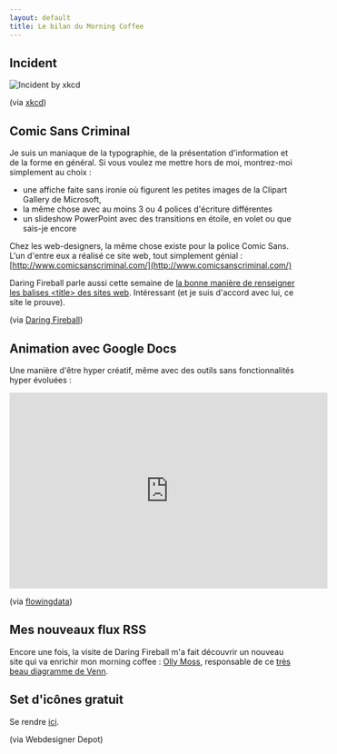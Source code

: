 ```yaml
---
layout: default
title: Le bilan du Morning Coffee
---
```


## Incident

![Incident by xkcd](https://imgs.xkcd.com/comics/incident.png)

(via [xkcd](https://xkcd.com/838/))

## Comic Sans Criminal

Je suis un maniaque de la typographie, de la présentation d'information et de la
forme en général. Si vous voulez me mettre hors de moi, montrez-moi simplement
au choix :

- une affiche faite sans ironie où figurent les petites images de la Clipart
  Gallery de Microsoft,
- la même chose avec au moins 3 ou 4 polices d'écriture différentes
- un slideshow PowerPoint avec des transitions en étoile, en volet ou que
  sais-je encore

Chez les web-designers, la même chose existe pour la police Comic Sans. L'un
d'entre eux a réalisé ce site web, tout simplement génial :
[http://www.comicsanscriminal.com/](http://www.comicsanscriminal.com/)

Daring Fireball parle aussi cette semaine de
[la bonne manière de renseigner les balises &lt;title&gt; des sites web](https://daringfireball.net/2010/12/title_junk).
Intéressant (et je suis d'accord avec lui, ce site le prouve).

(via [Daring Fireball](https://daringfireball.net))

## Animation avec Google Docs

Une manière d'être hyper créatif, même avec des outils sans fonctionnalités
hyper évoluées :

<iframe title="YouTube video player" class="youtube-player" type="text/html" width="560" height="345" src="http://www.youtube.com/embed/bt9F7tKcZcU?rel=0" frameborder="0"></iframe>

(via
[flowingdata](http://flowingdata.com/2010/12/22/epic-animation-in-google-docs/))

## Mes nouveaux flux RSS

Encore une fois, la visite de Daring Fireball m'a fait découvrir un nouveau site
qui va enrichir mon morning coffee : [Olly Moss](http://www.moss.fm/),
responsable de ce
[très beau diagramme de Venn](https://www.threadless.com/product/3052/hell_maybe/tab,walls/style,vertical-print).

## Set d'icônes gratuit

Se rendre
[ici](http://www.smashingmagazine.com/2010/12/23/free-icon-set-for-web-developers-coded/).

(via Webdesigner Depot)
